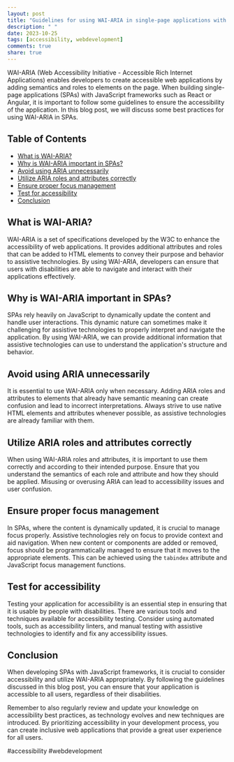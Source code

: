 ```yaml
---
layout: post
title: "Guidelines for using WAI-ARIA in single-page applications with JavaScript."
description: " "
date: 2023-10-25
tags: [accessibility, webdevelopment]
comments: true
share: true
---
```


WAI-ARIA (Web Accessibility Initiative - Accessible Rich Internet Applications) enables developers to create accessible web applications by adding semantics and roles to elements on the page. When building single-page applications (SPAs) with JavaScript frameworks such as React or Angular, it is important to follow some guidelines to ensure the accessibility of the application. In this blog post, we will discuss some best practices for using WAI-ARIA in SPAs.

## Table of Contents
- [What is WAI-ARIA?](#what-is-wai-aria)
- [Why is WAI-ARIA important in SPAs?](#why-is-wai-aria-important-in-spas)
- [Avoid using ARIA unnecessarily](#avoid-using-aria-unnecessarily)
- [Utilize ARIA roles and attributes correctly](#utilize-aria-roles-and-attributes-correctly)
- [Ensure proper focus management](#ensure-proper-focus-management)
- [Test for accessibility](#test-for-accessibility)
- [Conclusion](#conclusion)

## What is WAI-ARIA?
WAI-ARIA is a set of specifications developed by the W3C to enhance the accessibility of web applications. It provides additional attributes and roles that can be added to HTML elements to convey their purpose and behavior to assistive technologies. By using WAI-ARIA, developers can ensure that users with disabilities are able to navigate and interact with their applications effectively.

## Why is WAI-ARIA important in SPAs?
SPAs rely heavily on JavaScript to dynamically update the content and handle user interactions. This dynamic nature can sometimes make it challenging for assistive technologies to properly interpret and navigate the application. By using WAI-ARIA, we can provide additional information that assistive technologies can use to understand the application's structure and behavior.

## Avoid using ARIA unnecessarily
It is essential to use WAI-ARIA only when necessary. Adding ARIA roles and attributes to elements that already have semantic meaning can create confusion and lead to incorrect interpretations. Always strive to use native HTML elements and attributes whenever possible, as assistive technologies are already familiar with them.

## Utilize ARIA roles and attributes correctly
When using WAI-ARIA roles and attributes, it is important to use them correctly and according to their intended purpose. Ensure that you understand the semantics of each role and attribute and how they should be applied. Misusing or overusing ARIA can lead to accessibility issues and user confusion.

## Ensure proper focus management
In SPAs, where the content is dynamically updated, it is crucial to manage focus properly. Assistive technologies rely on focus to provide context and aid navigation. When new content or components are added or removed, focus should be programmatically managed to ensure that it moves to the appropriate elements. This can be achieved using the `tabindex` attribute and JavaScript focus management functions.

## Test for accessibility
Testing your application for accessibility is an essential step in ensuring that it is usable by people with disabilities. There are various tools and techniques available for accessibility testing. Consider using automated tools, such as accessibility linters, and manual testing with assistive technologies to identify and fix any accessibility issues.

## Conclusion
When developing SPAs with JavaScript frameworks, it is crucial to consider accessibility and utilize WAI-ARIA appropriately. By following the guidelines discussed in this blog post, you can ensure that your application is accessible to all users, regardless of their disabilities.

Remember to also regularly review and update your knowledge on accessibility best practices, as technology evolves and new techniques are introduced. By prioritizing accessibility in your development process, you can create inclusive web applications that provide a great user experience for all users.

\#accessibility #webdevelopment